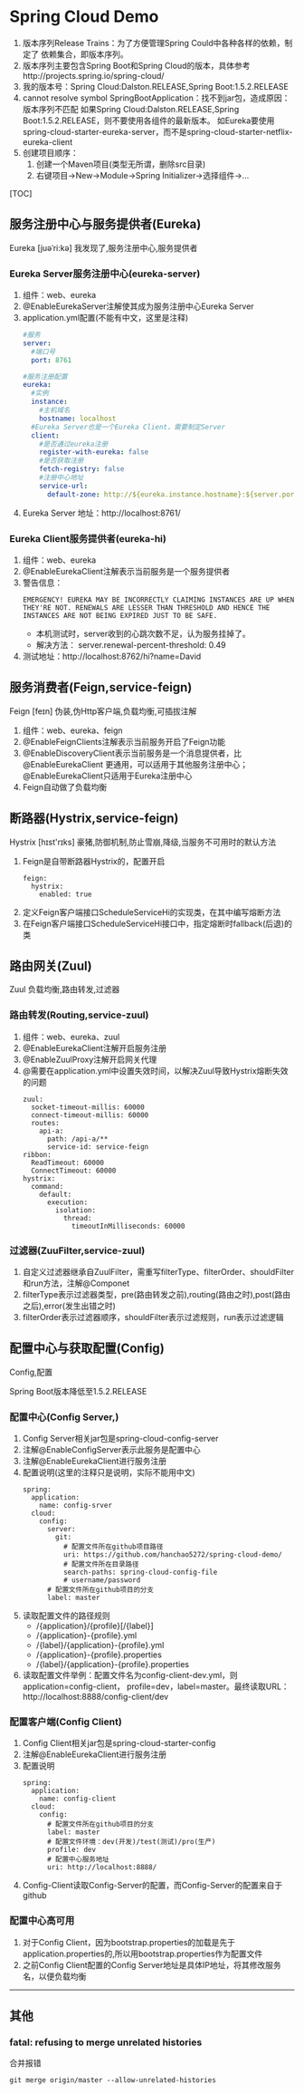 # Spring Cloud Demo

1. 版本序列Release Trains：为了方便管理Spring Could中各种各样的依赖，制定了
依赖集合，即版本序列。
2. 版本序列主要包含Spring Boot和Spring Cloud的版本，具体参考http://projects.spring.io/spring-cloud/
3. 我的版本号：Spring Cloud:Dalston.RELEASE,Spring Boot:1.5.2.RELEASE
4. cannot resolve symbol SpringBootApplication：找不到jar包，造成原因：版本序列不匹配
如果Spring Cloud:Dalston.RELEASE,Spring Boot:1.5.2.RELEASE，则不要使用各组件的最新版本。
如Eureka要使用spring-cloud-starter-eureka-server，而不是spring-cloud-starter-netflix-eureka-client
5. 创建项目顺序：
    1. 创建一个Maven项目(类型无所谓，删除src目录)
    2. 右键项目->New->Module->Spring Initializer->选择组件->...

[TOC]
## 服务注册中心与服务提供者(Eureka)
Eureka  [juəˈri:kə] 我发现了,服务注册中心,服务提供者

### Eureka Server服务注册中心(eureka-server)

1. 组件：web、eureka
2. @EnableEurekaServer注解使其成为服务注册中心Eureka Server
3. application.yml配置(不能有中文，这里是注释)
    ```yml
    #服务
    server:
      #端口号
      port: 8761

    #服务注册配置
    eureka:
      #实例
      instance:
        #主机域名
        hostname: localhost
      #Eureka Server也是一个Eureka Client，需要制定Server
      client:
        #是否通过eureka注册
        register-with-eureka: false
        #是否获取注册
        fetch-registry: false
        #注册中心地址
        service-url:
          default-zone: http://${eureka.instance.hostname}:${server.port}/eureka/
    ```
4. Eureka Server 地址：http://localhost:8761/
### Eureka Client服务提供者(eureka-hi)

1. 组件：web、eureka
2. @EnableEurekaClient注解表示当前服务是一个服务提供者
3. 警告信息：
    ```
    EMERGENCY! EUREKA MAY BE INCORRECTLY CLAIMING INSTANCES ARE UP WHEN THEY'RE NOT. RENEWALS ARE LESSER THAN THRESHOLD AND HENCE THE INSTANCES ARE NOT BEING EXPIRED JUST TO BE SAFE.
    ```
    - 本机测试时，server收到的心跳次数不足，认为服务挂掉了。
    - 解决方法：  server.renewal-percent-threshold: 0.49
4. 测试地址：http://localhost:8762/hi?name=David

## 服务消费者(Feign,service-feign)
Feign [feɪn] 伪装,伪Http客户端,负载均衡,可插拔注解

1. 组件：web、eureka、feign
2. @EnableFeignClients注解表示当前服务开启了Feign功能
3. @EnableDiscoveryClient表示当前服务是一个消息提供者，比@EnableEurekaClient
更通用，可以适用于其他服务注册中心；@EnableEurekaClient只适用于Eureka注册中心
4. Feign自动做了负载均衡

## 断路器(Hystrix,service-feign)
Hystrix [hɪst'rɪks]  豪猪,防御机制,防止雪崩,降级,当服务不可用时的默认方法

1. Feign是自带断路器Hystrix的，配置开启
    ```
    feign:
      hystrix:
        enabled: true
    ```
2. 定义Feign客户端接口ScheduleServiceHi的实现类，在其中编写熔断方法
3. 在Feign客户端接口ScheduleServiceHi接口中，指定熔断时fallback(后退)的类

## 路由网关(Zuul)
Zuul 负载均衡,路由转发,过滤器

### 路由转发(Routing,service-zuul)
1. 组件：web、eureka、zuul
2. @EnableEurekaClient注解开启服务注册
3. @EnableZuulProxy注解开启网关代理
4. @需要在application.yml中设置失效时间，以解决Zuul导致Hystrix熔断失效的问题
    ```
    zuul:
      socket-timeout-millis: 60000
      connect-timeout-millis: 60000
      routes:
        api-a:
          path: /api-a/**
          service-id: service-feign
    ribbon:
      ReadTimeout: 60000
      ConnectTimeout: 60000
    hystrix:
      command:
        default:
          execution:
            isolation:
              thread:
                timeoutInMilliseconds: 60000
    ```

### 过滤器(ZuuFilter,service-zuul)

1. 自定义过滤器继承自ZuulFilter，需重写filterType、filterOrder、shouldFilter和run方法，注解@Componet
2. filterType表示过滤器类型，pre(路由转发之前),routing(路由之时),post(路由之后),error(发生出错之时)
3. filterOrder表示过滤器顺序，shouldFilter表示过滤规则，run表示过滤逻辑

## 配置中心与获取配置(Config)
Config,配置

Spring Boot版本降低至1.5.2.RELEASE
### 配置中心(Config Server,)

1. Config Server相关jar包是spring-cloud-config-server
2. 注解@EnableConfigServer表示此服务是配置中心
3. 注解@EnableEurekaClient进行服务注册
4. 配置说明(这里的注释只是说明，实际不能用中文)
    ```
    spring:
      application:
        name: config-srver
      cloud:
        config:
          server:
            git:
              # 配置文件所在github项目路径
              uri: https://github.com/hanchao5272/spring-cloud-demo/
              # 配置文件所在目录路径
              search-paths: spring-cloud-config-file
              # username/password
          # 配置文件所在github项目的分支
          label: master
    ```
4. 读取配置文件的路径规则
    - /{application}/{profile}[/{label}]
    - /{application}-{profile}.yml
    - /{label}/{application}-{profile}.yml
    - /{application}-{profile}.properties
    - /{label}/{application}-{profile}.properties
5. 读取配置文件举例：配置文件名为config-client-dev.yml，则application=config-client，
profile=dev，label=master。最终读取URL：http://localhost:8888/config-client/dev

### 配置客户端(Config Client)

1. Config Client相关jar包是spring-cloud-starter-config
2. 注解@EnableEurekaClient进行服务注册
3. 配置说明
    ```
    spring:
      application:
        name: config-client
      cloud:
        config:
          # 配置文件所在github项目的分支
          label: master
          # 配置文件环境：dev(开发)/test(测试)/pro(生产)
          profile: dev
          # 配置中心服务地址
          uri: http://localhost:8888/
    ```
4. Config-Client读取Config-Server的配置，而Config-Server的配置来自于github

### 配置中心高可用

1. 对于Config Client，因为bootstrap.properties的加载是先于
application.properties的,所以用bootstrap.properties作为配置文件
2. 之前Config Client配置的Config Server地址是具体IP地址，将其修改服务名，以便负载均衡




---
## 其他
### fatal: refusing to merge unrelated histories
合并报错
```
git merge origin/master --allow-unrelated-histories
```

